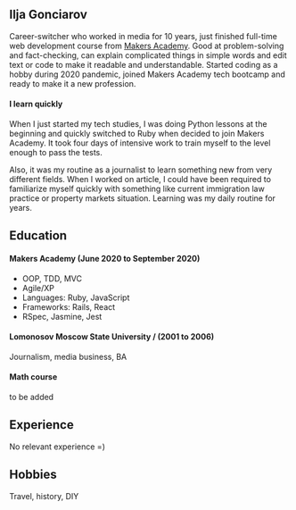 ## Ilja Gonciarov

Career-switcher who worked in media for 10 years, just finished full-time web development course from [Makers Academy](https://makers.tech/). Good at problem-solving and fact-checking, can explain complicated things in simple words and edit text or code to make it readable and understandable. 
Started coding as a hobby during 2020 pandemic, joined Makers Academy tech bootcamp and ready to make it a new profession.   

#### I learn quickly

When I just started my tech studies, I was doing Python lessons at the beginning and quickly switched to Ruby when decided to join Makers Academy. It took four days of intensive work to train myself to the level enough to pass the tests.

Also, it was my routine as a journalist to learn something new from very different fields. When I worked on article, I could have been required to familiarize myself quickly with something like current immigration law practice or property markets situation. Learning was my daily routine for years.

## Education

#### Makers Academy (June 2020 to September 2020)

- OOP, TDD, MVC
- Agile/XP
- Languages: Ruby, JavaScript
- Frameworks: Rails, React
- RSpec, Jasmine, Jest


#### Lomonosov Moscow State University / (2001 to 2006)

Journalism, media business, BA


#### Math course

to be added

## Experience

No relevant experience =)

## Hobbies

Travel, history, DIY
